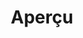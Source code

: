 ---
layout: overview.njk
tags: 
    - level3
    - dshome
key: overview-lean_fr
title: Aperçu
alternativetitle: Design System Lean
parent: lean_fr
order: 1
basics: true
components: true
availablelanguages: 
    - de
    - en
---